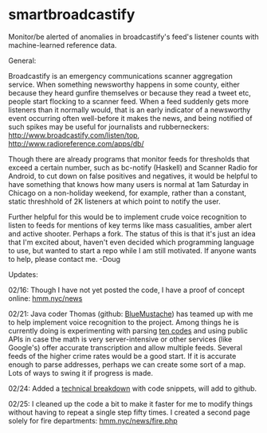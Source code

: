 # smartbroadcastify
Monitor/be alerted of anomalies in broadcastify's feed's listener counts with machine-learned reference data.

General:

Broadcastify is an emergency communications scanner aggregation service. When something newsworthy happens in some county, either because they heard gunfire themselves or because they read a tweet etc, people start flocking to a scanner feed. When a feed suddenly gets more listeners than it normally would, that is an early indicator of a newsworthy event occurring often well-before it makes the news, and being notified of such spikes may be useful for journalists and rubberneckers: http://www.broadcastify.com/listen/top, http://www.radioreference.com/apps/db/

Though there are already programs that monitor feeds for thresholds that exceed a certain number, such as bc-notify (Haskell) and Scanner Radio for Android, to cut down on false positives and negatives, it would be helpful to have something that knows how many users is normal at 1am Saturday in Chicago on a non-holiday weekend, for example, rather than a constant, static threshhold of 2K listeners at which point to notify the user.

Further helpful for this would be to implement crude voice recognition to listen to feeds for mentions of key terms like mass casualities, amber alert and active shooter. Perhaps a fork. The status of this is that it's just an idea that I'm excited about, haven't even decided which programming language to use, but wanted to start a repo while I am still motivated. If anyone wants to help, please contact me. 
-Doug


Updates: 

02/16: Though I have not yet posted the code, I have a proof of concept online: <a href="https://hmm.nyc/news">hmm.nyc/news</a>

02/21: Java coder Thomas (github: <a href="https://github.com/BlueMustache">BlueMustache</a>) has teamed up with me to help implement voice recognition to the project. Among things he is currently doing is experimenting with parsing <a href="http://wiki.radioreference.com/index.php/Expanded_APCO_10_Codes">ten codes</a> and using public APIs in case the math is very server-intensive or other services (like Google's) offer accurate transcription and allow multiple feeds. Several feeds of the higher crime rates would be a good start. If it is accurate enough to parse addresses, perhaps we can create some sort of a map. Lots of ways to swing it if progress is made.

02/24: Added a <a href="https://hmm.nyc/news/how.php">technical breakdown</a> with code snippets, will add to github. 

02/25: I cleaned up the code a bit to make it faster for me to modify things without having to repeat a single step fifty times. I created a second page solely for fire departments: <a href="https://hmm.nyc/news/fire.php">hmm.nyc/news/fire.php</a>
